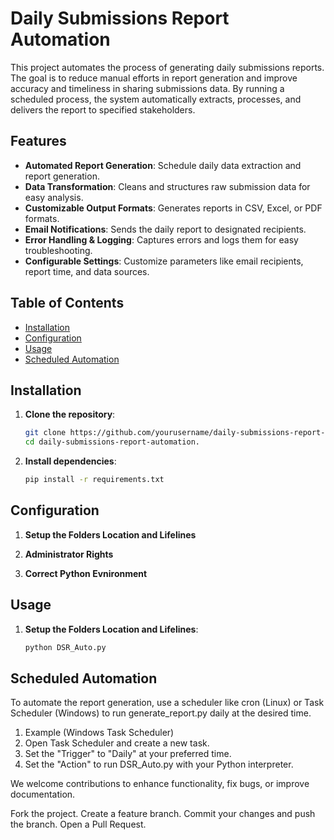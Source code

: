 # Daily Submissions Report Automation

This project automates the process of generating daily submissions reports. The goal is to reduce manual efforts in report generation and improve accuracy and timeliness in sharing submissions data. By running a scheduled process, the system automatically extracts, processes, and delivers the report to specified stakeholders.

## Features

- **Automated Report Generation**: Schedule daily data extraction and report generation.
- **Data Transformation**: Cleans and structures raw submission data for easy analysis.
- **Customizable Output Formats**: Generates reports in CSV, Excel, or PDF formats.
- **Email Notifications**: Sends the daily report to designated recipients.
- **Error Handling & Logging**: Captures errors and logs them for easy troubleshooting.
- **Configurable Settings**: Customize parameters like email recipients, report time, and data sources.

## Table of Contents

- [Installation](#installation)
- [Configuration](#configuration)
- [Usage](#usage)
- [Scheduled Automation](#scheduled-automation)


## Installation

1. **Clone the repository**:
   ```bash
   git clone https://github.com/yourusername/daily-submissions-report-automation.git
   cd daily-submissions-report-automation.

2. **Install dependencies**:
   ```bash
   pip install -r requirements.txt


## Configuration

1. **Setup the Folders Location and Lifelines**

2. **Administrator Rights**

3. **Correct Python Evnironment**

## Usage

1. **Setup the Folders Location and Lifelines**:
   ```bash
   python DSR_Auto.py

## Scheduled Automation
To automate the report generation, use a scheduler like cron (Linux) or Task Scheduler (Windows) to run generate_report.py daily at the desired time.

1. Example (Windows Task Scheduler)
2. Open Task Scheduler and create a new task.
3. Set the "Trigger" to "Daily" at your preferred time.
4. Set the "Action" to run DSR_Auto.py with your Python interpreter.

We welcome contributions to enhance functionality, fix bugs, or improve documentation.

Fork the project.
Create a feature branch.
Commit your changes and push the branch.
Open a Pull Request.


